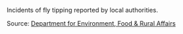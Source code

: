 Incidents of fly tipping reported by local authorities.

Source: <a href="https://www.gov.uk/government/statistical-data-sets/env24-fly-tipping-incidents-and-actions-taken-in-england" target="_blank">Department for Environment, Food & Rural Affairs</a>



